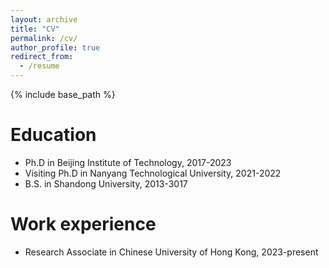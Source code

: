 ```yaml
---
layout: archive
title: "CV"
permalink: /cv/
author_profile: true
redirect_from:
  - /resume
---
```


{% include base_path %}

Education
======
* Ph.D in Beijing Institute of Technology, 2017-2023
* Visiting Ph.D in Nanyang Technological University, 2021-2022
* B.S. in Shandong University, 2013-3017

Work experience
======
* Research Associate in Chinese University of Hong Kong, 2023-present

